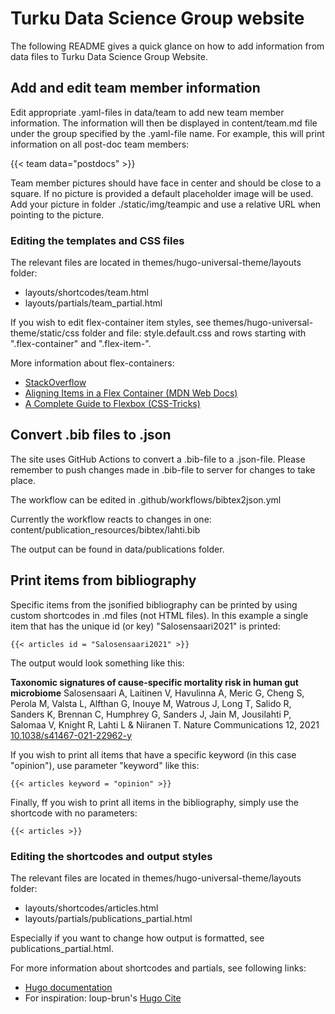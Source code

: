 # Turku Data Science Group website

The following README gives a quick glance on how to add information from data files to Turku Data Science Group Website.

## Add and edit team member information

Edit appropriate .yaml-files in data/team to add new team member information. The information will then be displayed in content/team.md file under the group specified by the .yaml-file name. For example, this will print information on all post-doc team members:

{{< team data="postdocs" >}}

Team member pictures should have face in center and should be close to a square. If no picture is provided a default placeholder image will be used. Add your picture in folder ./static/img/teampic and use a relative URL when pointing to the picture.

### Editing the templates and CSS files

The relevant files are located in themes/hugo-universal-theme/layouts folder:

- layouts/shortcodes/team.html
- layouts/partials/team_partial.html

If you wish to edit flex-container item styles, see themes/hugo-universal-theme/static/css folder and file: style.default.css and rows starting with ".flex-container" and ".flex-item-".

More information about flex-containers:
- [StackOverflow](https://stackoverflow.com/questions/64853394/how-to-add-text-at-the-bottom-of-each-flexbox)
- [Aligning Items in a Flex Container (MDN Web Docs)](https://developer.mozilla.org/en-US/docs/Web/CSS/CSS_Flexible_Box_Layout/Aligning_Items_in_a_Flex_Container)
- [A Complete Guide to Flexbox (CSS-Tricks)](https://css-tricks.com/snippets/css/a-guide-to-flexbox/)

## Convert .bib files to .json

The site uses GitHub Actions to convert a .bib-file to a .json-file. Please remember to push changes made in .bib-file to server for changes to take place.

The workflow can be edited in .github/workflows/bibtex2json.yml

Currently the workflow reacts to changes in one: content/publication_resources/bibtex/lahti.bib

The output can be found in data/publications folder.

## Print items from bibliography

Specific items from the jsonified bibliography can be printed by using custom shortcodes in .md files (not HTML files). In this example a single item that has the unique id (or key) "Salosensaari2021" is printed:

```
{{< articles id = "Salosensaari2021" >}}
```

The output would look something like this:

**Taxonomic signatures of cause-specific mortality risk in human gut microbiome**
Salosensaari A, Laitinen V, Havulinna A, Meric G, Cheng S, Perola M, Valsta L, Alfthan G, Inouye M, Watrous J, Long T, Salido R, Sanders K, Brennan C, Humphrey G, Sanders J, Jain M, Jousilahti P, Salomaa V, Knight R, Lahti L & Niiranen T. 
Nature Communications 12, 2021
[10.1038/s41467-021-22962-y](https://doi.org/10.1038/s41467-021-22962-y)

If you wish to print all items that have a specific keyword (in this case "opinion"), use parameter "keyword" like this:

```
{{< articles keyword = "opinion" >}}
```

Finally, ff you wish to print all items in the bibliography, simply use the shortcode with no parameters:

```
{{< articles >}}
```

### Editing the shortcodes and output styles

The relevant files are located in themes/hugo-universal-theme/layouts folder:

- layouts/shortcodes/articles.html
- layouts/partials/publications_partial.html

Especially if you want to change how output is formatted, see publications_partial.html.

For more information about shortcodes and partials, see following links: 
- [Hugo documentation](https://gohugo.io/templates/shortcode-templates/)
- For inspiration: loup-brun's [Hugo Cite](https://labs.loupbrun.ca/hugo-cite/)
